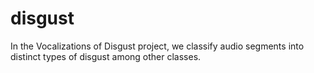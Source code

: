 # disgust
In the Vocalizations of Disgust project, we classify audio segments into distinct types of disgust among other classes.
